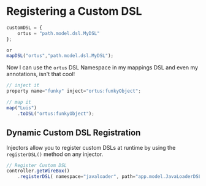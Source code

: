 # Registering a Custom DSL

```javascript
customDSL = {
    ortus = "path.model.dsl.MyDSL"
};

or
mapDSL("ortus","path.model.dsl.MyDSL");
```

Now I can use the `ortus` DSL Namespace in my mappings DSL and even my annotations, isn't that cool!

```javascript
// inject it
property name="funky" inject="ortus:funkyObject";

// map it
map("Luis")
    .toDSL("ortus:funkyObject");
```

## Dynamic Custom DSL Registration

Injectors allow you to register custom DSLs at runtime by using the `registerDSL()` method on any injector.

```javascript
// Register Custom DSL
controller.getWireBox()
    .registerDSL( namespace="javaloader", path="app.model.JavaLoaderDSL" );
```

